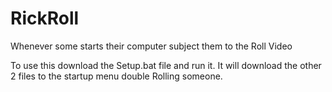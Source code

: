 # RickRoll
Whenever some starts their computer subject them to the Roll Video

To use this download the Setup.bat file and run it.  It will download the other 2 files to the startup menu double Rolling someone.
